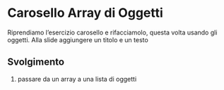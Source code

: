 Carosello Array di Oggetti
===
Riprendiamo l’esercizio carosello e rifacciamolo, questa volta usando gli oggetti.
Alla slide aggiungere un titolo e un testo

##  Svolgimento

1. passare da un array a una lista di oggetti
